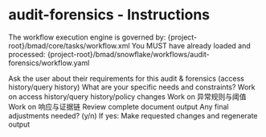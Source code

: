 # audit-forensics - Instructions

<critical>The workflow execution engine is governed by: {project-root}/bmad/core/tasks/workflow.xml</critical>
<critical>You MUST have already loaded and processed: {project-root}/bmad/snowflake/workflows/audit-forensics/workflow.yaml</critical>

<workflow>

<step n="1" goal="Understand Requirements">
<action>Ask the user about their requirements for this audit & forensics (access history/query history)</action>
<ask>What are your specific needs and constraints?</ask>
</step>

<step n="2" goal="Access History/Query History/Policy Changes">
<action>Work on access history/query history/policy changes</action>
<template-output section="trails"/>
</step>

<step n="3" goal="异常规则与阈值">
<action>Work on 异常规则与阈值</action>
<template-output section="anomalies"/>
</step>

<step n="4" goal="响应与证据链">
<action>Work on 响应与证据链</action>
<template-output section="response"/>
</step>

<step n="5" goal="Review and Finalize">
<action>Review complete document output</action>
<ask>Any final adjustments needed? (y/n)</ask>
<check>If yes:</check>
  <action>Make requested changes and regenerate output</action>
</step>

</workflow>
